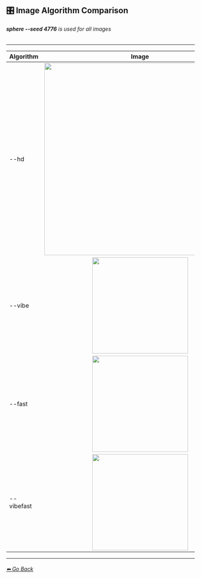 ## 🎛 Image Algorithm Comparison
###### **sphere --seed 4776** is used for all images

---

| Algorithm       | Image      |
| ------------- |:-------------:|
| --hd | <img src="https://github.com/willwulfken/MidJourney-Styles-and-Keywords/blob/main/Images/Summary%20Images/Image%20Algorithm%20Summary/_sphere_--hd.png?raw=true" width="512" /> |
| --vibe | <img src="https://github.com/willwulfken/MidJourney-Styles-and-Keywords/blob/main/Images/Summary%20Images/Image%20Algorithm%20Summary/_sphere_--vibe.png?raw=true" width="256" /> |
| --fast | <img src="https://github.com/willwulfken/MidJourney-Styles-and-Keywords/blob/main/Images/Summary%20Images/Image%20Algorithm%20Summary/_sphere_--fast.png?raw=true" width="256" /> |
| --vibefast | <img src="https://github.com/willwulfken/MidJourney-Styles-and-Keywords/blob/main/Images/Summary%20Images/Image%20Algorithm%20Summary/_sphere_--vibefast.png?raw=true" width="256" /> |

---
###### [⬅ Go Back](https://github.com/willwulfken/MidJourney-Styles-and-Keywords/blob/main/README.md)
